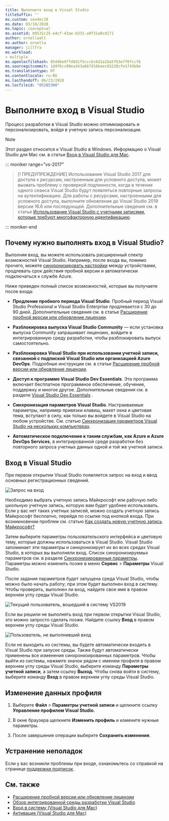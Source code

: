 ```yaml
---
title: Выполните вход в Visual Studio
titleSuffix: ''
ms.custom: seodec18
ms.date: 03/10/2020
ms.topic: conceptual
ms.assetid: b9531c25-e4cf-43ae-b331-a9f31a8cd171
author: ornellaalt
ms.author: ornella
manager: jillfra
ms.workload:
- multiple
ms.openlocfilehash: 85d4be9ffd8d1f5ccc6c6d1a1ba5f83e7f0fccf6
ms.sourcegitcommit: 1d4f6cc80ea343a667d16beec03220cfe1f43b8e
ms.translationtype: HT
ms.contentlocale: ru-RU
ms.lasthandoff: 06/23/2020
ms.locfileid: "85285300"
---
```

# <a name="sign-in-to-visual-studio"></a>Выполните вход в Visual Studio

Процесс разработки в Visual Studio можно оптимизировать и персонализировать, войдя в учетную запись персонализации.

> [!NOTE]
> Этот раздел относится к Visual Studio в Windows. Информацию о Visual Studio для Mac см. в статье [Вход в Visual Studio для Mac](/visualstudio/mac/signing-in).

::: moniker range="vs-2017"

> [! ПРЕДУПРЕЖДЕНИЕ] Использование Visual Studio 2017 для доступа к ресурсам, настроенным для условного доступа, может вызвать проблему с проверкой подлинности, когда в течение одного сеанса Visual Studio будут появляться повторные запросы на аутентификацию. 
> Для работы с ресурсами, настроенными для условного доступа, выполните обновление до Visual Studio 2019 версии 16.6 или последующей. Дополнительные сведения см. в статье [Использование Visual Studio с учетными записями, которые требуют многофакторную идентификацию](work-with-multi-factor-authentication.md).

::: moniker-end

## <a name="why-should-i-sign-in-to-visual-studio"></a>Почему нужно выполнять вход в Visual Studio?

Выполняя вход, вы можете использовать расширенный спектр возможностей Visual Studio. Например, после входа вы, помимо прочего, можете [синхронизировать настройки](synchronized-settings-in-visual-studio.md) между устройствами, продлевать срок действия пробной версии и автоматически подключаться к службе Azure.

Ниже приведен полный список возможностей, которые вы получаете после входа:
- **Продление пробного периода Visual Studio**. Пробный период Visual Studio Professional и Visual Studio Enterprise продлевается с 30 до 90 дней. Дополнительные сведения см. в статье [Расширение пробной версии или обновление лицензии](../ide/how-to-unlock-visual-studio.md).

- **Разблокировка выпуска Visual Studio Community** — если установка выпуска Community запрашивает лицензию, войдите в интегрированную среду разработки, чтобы разблокировать выпуск самостоятельно.

- **Разблокировка Visual Studio при использовании учетной записи, связанной с подпиской Visual Studio или организацией Azure DevOps**. Подробные инструкции см. в статье [Расширение пробной версии или обновление лицензии](../ide/how-to-unlock-visual-studio.md).

- **Доступ к программе Visual Studio Dev Essentials**. Эта программа включает бесплатное программное обеспечение, обучение, поддержку и многое другое. Дополнительные сведения см. в разделе [Visual Studio Dev Essentials](https://visualstudio.microsoft.com/dev-essentials/) .

- **Синхронизация параметров Visual Studio**. Настраиваемые параметры, например привязки клавиш, макет окна и цветовая тема, вступают в силу, как только вы войдете в Visual Studio на любом устройстве. См. статью [Синхронизация параметров Visual Studio на нескольких компьютерах](../ide/synchronized-settings-in-visual-studio.md).

- **Автоматическое подключение к таким службам, как Azure и Azure DevOps Services**, в интегрированной среде разработки без повторного запроса учетных данных одной и той же учетной записи.

## <a name="how-to-sign-in-to-visual-studio"></a>Вход в Visual Studio

При первом открытии Visual Studio появляется запрос на вход и ввод основных регистрационных сведений. 

![Запрос на вход](../ide/media/vs2019_signinpopup.png)

Необходимо выбрать учетную запись Майкрософт или рабочую либо школьную учетную запись, которую вам будет удобнее использовать. Если у вас нет таких учетных записей, можно создать учетную запись Майкрософт бесплатно, перейдя по ссылке под кнопкой входа. При возникновении проблем см. статью [Как создать новую учетную запись Майкрософт?](https://support.microsoft.com/help/4026324/microsoft-account-how-to-create)

Затем выберите параметры пользовательского интерфейса и цветовую тему, которые должны использоваться в Visual Studio. Visual Studio запоминает эти параметры и синхронизирует их во всех средах Visual Studio, в которых вы выполняли вход. Список синхронизируемых параметров см. в разделе [Синхронизированные параметры](../ide/synchronized-settings-in-visual-studio.md). Параметры можно изменить позже в меню **Сервис** > **Параметры** Visual Studio.

После задания параметров будет запущена среда Visual Studio, чтобы можно было начать работу; при этом будет выполнен вход в систему. Чтобы проверить, выполнен ли вход, найдите свое имя в правом верхнем углу среды Visual Studio.

![Текущий пользователь, вошедший в систему VS2019](../ide/media/vs2019_username.png)

Если вы решили не выполнять вход при первом открытии Visual Studio, это можно запросто сделать позже. Найдите ссылку **Вход** в правом верхнем углу среды Visual Studio. 

![Пользователь, не выполнивший вход](../ide/media/vs2019_usernotsignedin.png)

Если не выходить из системы, вы будете автоматически входить в Visual Studio при запуске среды. Также будут автоматически применены все изменения синхронизированных параметров. Чтобы выйти из системы, нажмите значок рядом с именем профиля в правом верхнем углу среды Visual Studio, выберите команду **Параметры учетной записи**, а затем ссылку **Выход**. Чтобы снова войти в систему, выберите команду **Вход** в правом верхнем углу среды Visual Studio.

## <a name="to-change-your-profile-information"></a>Изменение данных профиля

1. Выберите **Файл** > **Параметры учетной записи** и щелкните ссылку **Управление профилем Visual Studio**.

1. В окне браузера щелкните **Изменить профиль** и измените нужные параметры.

1. После завершения операции выберите **Сохранить изменения**.

## <a name="troubleshooting"></a>Устранение неполадок

Если у вас возникли проблемы при входе, ознакомьтесь со справкой на странице [поддержки подписок](https://visualstudio.microsoft.com/subscriptions/support/).

## <a name="see-also"></a>См. также

* [Расширение пробной версии или обновление лицензии](../ide/how-to-unlock-visual-studio.md)
* [Обзор интегрированной среды разработки Visual Studio](../get-started/visual-studio-ide.md)
* [Вход в систему (Visual Studio для Mac)](/visualstudio/mac/signing-in)
* [Активация (Visual Studio для Mac)](/visualstudio/mac/activation)
